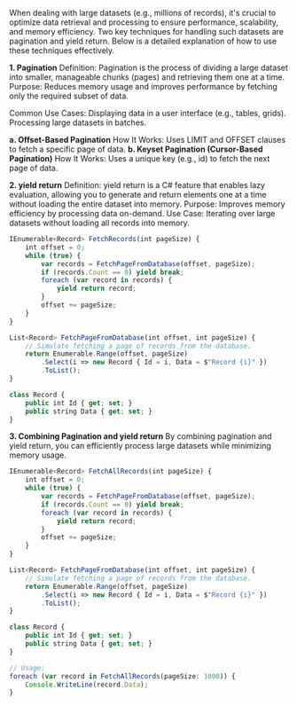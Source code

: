 When dealing with large datasets (e.g., millions of records), it's crucial to optimize data retrieval and processing to ensure performance, scalability, and memory efficiency. Two key techniques for handling such datasets are pagination and yield return. Below is a detailed explanation of how to use these techniques effectively.

**1. Pagination**
Definition: Pagination is the process of dividing a large dataset into smaller, manageable chunks (pages) and retrieving them one at a time.
Purpose: Reduces memory usage and improves performance by fetching only the required subset of data.

Common Use Cases:
Displaying data in a user interface (e.g., tables, grids).
Processing large datasets in batches.

**a. Offset-Based Pagination**
How It Works: Uses LIMIT and OFFSET clauses to fetch a specific page of data.
**b. Keyset Pagination (Cursor-Based Pagination)**
How It Works: Uses a unique key (e.g., id) to fetch the next page of data.

**2. yield return**
Definition: yield return is a C# feature that enables lazy evaluation, allowing you to generate and return elements one at a time without loading the entire dataset into memory.
Purpose: Improves memory efficiency by processing data on-demand.
Use Case: Iterating over large datasets without loading all records into memory.

```typescript
IEnumerable<Record> FetchRecords(int pageSize) {
    int offset = 0;
    while (true) {
        var records = FetchPageFromDatabase(offset, pageSize);
        if (records.Count == 0) yield break;
        foreach (var record in records) {
            yield return record;
        }
        offset += pageSize;
    }
}

List<Record> FetchPageFromDatabase(int offset, int pageSize) {
    // Simulate fetching a page of records from the database.
    return Enumerable.Range(offset, pageSize)
        .Select(i => new Record { Id = i, Data = $"Record {i}" })
        .ToList();
}

class Record {
    public int Id { get; set; }
    public string Data { get; set; }
}
```

**3. Combining Pagination and yield return**
By combining pagination and yield return, you can efficiently process large datasets while minimizing memory usage.

```typescript
IEnumerable<Record> FetchAllRecords(int pageSize) {
    int offset = 0;
    while (true) {
        var records = FetchPageFromDatabase(offset, pageSize);
        if (records.Count == 0) yield break;
        foreach (var record in records) {
            yield return record;
        }
        offset += pageSize;
    }
}

List<Record> FetchPageFromDatabase(int offset, int pageSize) {
    // Simulate fetching a page of records from the database.
    return Enumerable.Range(offset, pageSize)
        .Select(i => new Record { Id = i, Data = $"Record {i}" })
        .ToList();
}

class Record {
    public int Id { get; set; }
    public string Data { get; set; }
}

// Usage:
foreach (var record in FetchAllRecords(pageSize: 1000)) {
    Console.WriteLine(record.Data);
}
```